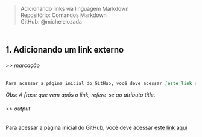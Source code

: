 > Adicionando links via linguagem Markdown    
> Repositório: Comandos Markdown  
> GitHub: @michelelozada
&nbsp;
     
&nbsp;     
**1. Adicionando um link externo**  
---
###### >> marcação  
```markdown
Para acessar a página inicial do GitHub, você deve acessar [este link aqui](https://github.com 'Clique para acessar a página inicial do GitHub')
```
*Obs: A frase que vem após o link, refere-se ao atributo title.*    

###### >> output
Para acessar a página inicial do GitHub, você deve acessar [este link aqui](https://github.com 'Clique para acessar a página inicial do GitHub')